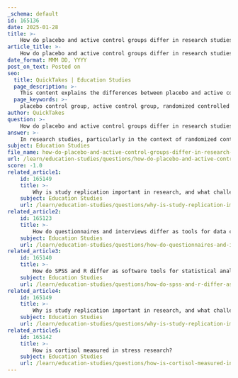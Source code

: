 ```yaml
---
_schema: default
id: 165136
date: 2025-01-28
title: >-
    How do placebo and active control groups differ in research studies?
article_title: >-
    How do placebo and active control groups differ in research studies?
date_format: MMM DD, YYYY
post_on_text: Posted on
seo:
  title: QuickTakes | Education Studies
  page_description: >-
    This content explains the differences between placebo and active control groups in research studies, particularly in randomized controlled trials (RCTs), highlighting their distinct purposes and roles in evaluating treatment efficacy.
  page_keywords: >-
    placebo control group, active control group, randomized controlled trials, RCT, clinical trials, treatment comparison, placebo effect, therapeutic effect, psychological factors, efficacy assessment
author: QuickTakes
question: >-
    How do placebo and active control groups differ in research studies?
answer: >-
    In research studies, particularly in the context of randomized controlled trials (RCTs), placebo and active control groups serve distinct purposes and are defined as follows:\n\n1. **Placebo Control Groups**:\n   - A placebo control group receives an inactive treatment or substance that has no therapeutic effect. The purpose of this group is to provide a baseline against which the effects of the active treatment can be compared. This helps to determine whether the observed effects of the treatment are due to the treatment itself or to psychological factors, such as the participants' expectations or beliefs about the treatment (often referred to as the placebo effect).\n   - For example, in a clinical trial testing a new medication, participants in the placebo group would receive a sugar pill or saline injection, while those in the treatment group receive the actual medication.\n\n2. **Active Control Groups**:\n   - An active control group, on the other hand, receives a different active treatment that is already known to be effective. This group is used to compare the new treatment against an existing standard of care or another intervention. The goal is to assess whether the new treatment is more effective, equally effective, or less effective than the established treatment.\n   - For instance, in a study evaluating a new antidepressant, the active control group might receive a different antidepressant that is already approved for use.\n\n### Key Differences:\n- **Nature of Treatment**: Placebo groups receive no active treatment, while active control groups receive an alternative treatment that has therapeutic effects.\n- **Purpose**: Placebo groups help isolate the specific effects of the treatment from psychological influences, whereas active control groups allow researchers to compare the efficacy of the new treatment against an existing treatment.\n- **Use in Research**: Placebo controls are often used in studies where the psychological impact of receiving treatment is significant, while active controls are used when there is a need to compare the new treatment's effectiveness directly with another treatment.\n\nIn summary, both placebo and active control groups are essential in RCTs to ensure the validity of the findings, but they serve different roles in understanding the efficacy of new treatments.
subject: Education Studies
file_name: how-do-placebo-and-active-control-groups-differ-in-research-studies.md
url: /learn/education-studies/questions/how-do-placebo-and-active-control-groups-differ-in-research-studies
score: -1.0
related_article1:
    id: 165149
    title: >-
        Why is study replication important in research, and what challenges does it face?
    subject: Education Studies
    url: /learn/education-studies/questions/why-is-study-replication-important-in-research-and-what-challenges-does-it-face
related_article2:
    id: 165123
    title: >-
        How do questionnaires and interviews differ as tools for data collection?
    subject: Education Studies
    url: /learn/education-studies/questions/how-do-questionnaires-and-interviews-differ-as-tools-for-data-collection
related_article3:
    id: 165140
    title: >-
        How do SPSS and R differ as software tools for statistical analysis?
    subject: Education Studies
    url: /learn/education-studies/questions/how-do-spss-and-r-differ-as-software-tools-for-statistical-analysis
related_article4:
    id: 165149
    title: >-
        Why is study replication important in research, and what challenges does it face?
    subject: Education Studies
    url: /learn/education-studies/questions/why-is-study-replication-important-in-research-and-what-challenges-does-it-face
related_article5:
    id: 165142
    title: >-
        How is cortisol measured in stress research?
    subject: Education Studies
    url: /learn/education-studies/questions/how-is-cortisol-measured-in-stress-research
---
```


&nbsp;